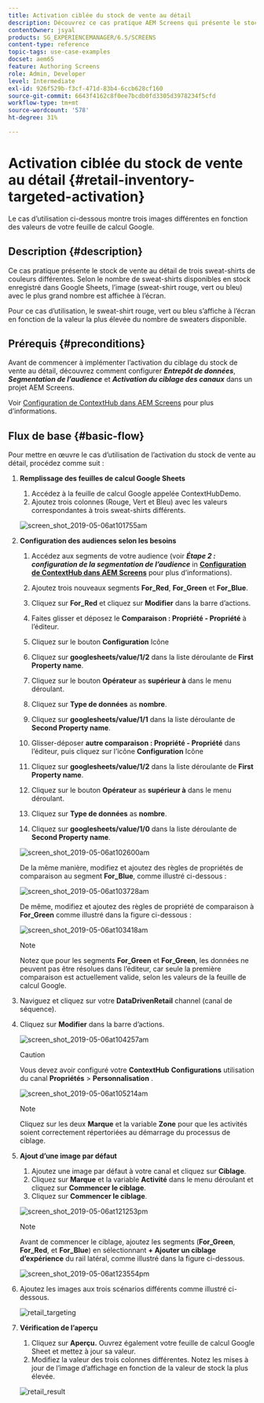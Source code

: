 ```yaml
---
title: Activation ciblée du stock de vente au détail
description: Découvrez ce cas pratique AEM Screens qui présente le stock de vente au détail de trois sweat-shirts de couleurs différentes.
contentOwner: jsyal
products: SG_EXPERIENCEMANAGER/6.5/SCREENS
content-type: reference
topic-tags: use-case-examples
docset: aem65
feature: Authoring Screens
role: Admin, Developer
level: Intermediate
exl-id: 926f529b-f3cf-471d-83b4-6ccb628cf160
source-git-commit: 6643f4162c8f0ee7bcdb0fd3305d3978234f5cfd
workflow-type: tm+mt
source-wordcount: '578'
ht-degree: 31%

---
```


# Activation ciblée du stock de vente au détail {#retail-inventory-targeted-activation}

Le cas d’utilisation ci-dessous montre trois images différentes en fonction des valeurs de votre feuille de calcul Google.

## Description {#description}

Ce cas pratique présente le stock de vente au détail de trois sweat-shirts de couleurs différentes. Selon le nombre de sweat-shirts disponibles en stock enregistré dans Google Sheets, l’image (sweat-shirt rouge, vert ou bleu) avec le plus grand nombre est affichée à l’écran.

Pour ce cas d’utilisation, le sweat-shirt rouge, vert ou bleu s’affiche à l’écran en fonction de la valeur la plus élevée du nombre de sweaters disponible.

## Prérequis {#preconditions}

Avant de commencer à implémenter l’activation du ciblage du stock de vente au détail, découvrez comment configurer ***Entrepôt de données***, ***Segmentation de l’audience*** et ***Activation du ciblage des canaux*** dans un projet AEM Screens.

Voir [Configuration de ContextHub dans AEM Screens](configuring-context-hub.md) pour plus d’informations.

## Flux de base {#basic-flow}

Pour mettre en œuvre le cas d’utilisation de l’activation du stock de vente au détail, procédez comme suit :

1. **Remplissage des feuilles de calcul Google Sheets**

   1. Accédez à la feuille de calcul Google appelée ContextHubDemo.
   1. Ajoutez trois colonnes (Rouge, Vert et Bleu) avec les valeurs correspondantes à trois sweat-shirts différents.

   ![screen_shot_2019-05-06at101755am](assets/screen_shot_2019-05-06at101755am.png)

1. **Configuration des audiences selon les besoins**

   1. Accédez aux segments de votre audience (voir ***Étape 2 : configuration de la segmentation de l’audience*** in **[Configuration de ContextHub dans AEM Screens](configuring-context-hub.md)** pour plus d’informations).

   1. Ajoutez trois nouveaux segments **For_Red**, **For_Green** et **For_Blue**.

   1. Cliquez sur **For_Red** et cliquez sur **Modifier** dans la barre d’actions.

   1. Faites glisser et déposez le **Comparaison : Propriété - Propriété** à l’éditeur.
   1. Cliquez sur le bouton **Configuration** Icône
   1. Cliquez sur **googlesheets/value/1/2** dans la liste déroulante de **First Property name**.
   1. Cliquez sur le bouton **Opérateur** as **supérieur à** dans le menu déroulant.
   1. Cliquez sur **Type de données** as **nombre**.
   1. Cliquez sur **googlesheets/value/1/1** dans la liste déroulante de **Second Property name**.
   1. Glisser-déposer **autre comparaison : Propriété - Propriété** dans l’éditeur, puis cliquez sur l’icône **Configuration** Icône
   1. Cliquez sur **googlesheets/value/1/2** dans la liste déroulante de **First Property name**.
   1. Cliquez sur le bouton **Opérateur** as **supérieur à** dans le menu déroulant.
   1. Cliquez sur **Type de données** as **nombre**.
   1. Cliquez sur **googlesheets/value/1/0** dans la liste déroulante de **Second Property name**.

   ![screen_shot_2019-05-06at102600am](assets/screen_shot_2019-05-06at102600am.png)

   De la même manière, modifiez et ajoutez des règles de propriétés de comparaison au segment **For_Blue**, comme illustré ci-dessous :

   ![screen_shot_2019-05-06at103728am](assets/screen_shot_2019-05-06at103728am.png)

   De même, modifiez et ajoutez des règles de propriété de comparaison à **For_Green** comme illustré dans la figure ci-dessous :

   ![screen_shot_2019-05-06at103418am](assets/screen_shot_2019-05-06at103418am.png)

   >[!NOTE]
   >
   >Notez que pour les segments **For_Green** et **For_Green**, les données ne peuvent pas être résolues dans l’éditeur, car seule la première comparaison est actuellement valide, selon les valeurs de la feuille de calcul Google.

1. Naviguez et cliquez sur votre **DataDrivenRetail** channel (canal de séquence).
1. Cliquez sur **Modifier** dans la barre d’actions.

   ![screen_shot_2019-05-06at104257am](assets/screen_shot_2019-05-06at104257am.png)

   >[!CAUTION]
   >
   >Vous devez avoir configuré votre **ContextHub** **Configurations** utilisation du canal **Propriétés** > **Personnalisation** .

   ![screen_shot_2019-05-06at105214am](assets/screen_shot_2019-05-06at105214am.png)

   >[!NOTE]
   >
   >Cliquez sur les deux **Marque** et la variable **Zone** pour que les activités soient correctement répertoriées au démarrage du processus de ciblage.

1. **Ajout d’une image par défaut**

   1. Ajoutez une image par défaut à votre canal et cliquez sur **Ciblage**.
   1. Cliquez sur **Marque** et la variable **Activité** dans le menu déroulant et cliquez sur **Commencer le ciblage**.
   1. Cliquez sur **Commencer le ciblage**.

   ![screen_shot_2019-05-06at121253pm](assets/screen_shot_2019-05-06at121253pm.png)

   >[!NOTE]
   >
   >Avant de commencer le ciblage, ajoutez les segments (**For_Green**, **For_Red**, et **For_Blue**) en sélectionnant **+ Ajouter un ciblage d’expérience** du rail latéral, comme illustré dans la figure ci-dessous.

   ![screen_shot_2019-05-06at123554pm](assets/screen_shot_2019-05-06at123554pm.png)

1. Ajoutez les images aux trois scénarios différents comme illustré ci-dessous.

   ![retail_targeting](assets/retail_targeting.gif)

1. **Vérification de l’aperçu**

   1. Cliquez sur **Aperçu.** Ouvrez également votre feuille de calcul Google Sheet et mettez à jour sa valeur.
   1. Modifiez la valeur des trois colonnes différentes. Notez les mises à jour de l’image d’affichage en fonction de la valeur de stock la plus élevée.

   ![retail_result](assets/retail_result.gif)
